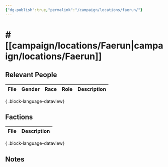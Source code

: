 ```yaml
---
{"dg-publish":true,"permalink":"/campaign/locations/faerun/"}
---
```


# # [[campaign/locations/Faerun\|campaign/locations/Faerun]]


## Relevant People
| File | Gender | Race | Role | Description |
| ---- | ------ | ---- | ---- | ----------- |

{ .block-language-dataview}

## Factions
| File | Description |
| ---- | ----------- |

{ .block-language-dataview}

## Notes
